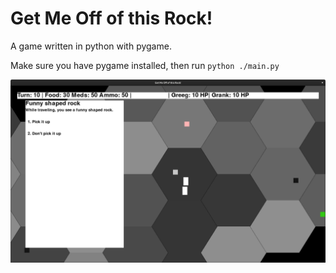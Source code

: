 # Get Me Off of this Rock!
A game written in python with pygame.

Make sure you have pygame installed, then run `python ./main.py`

![](screenshot.png)
